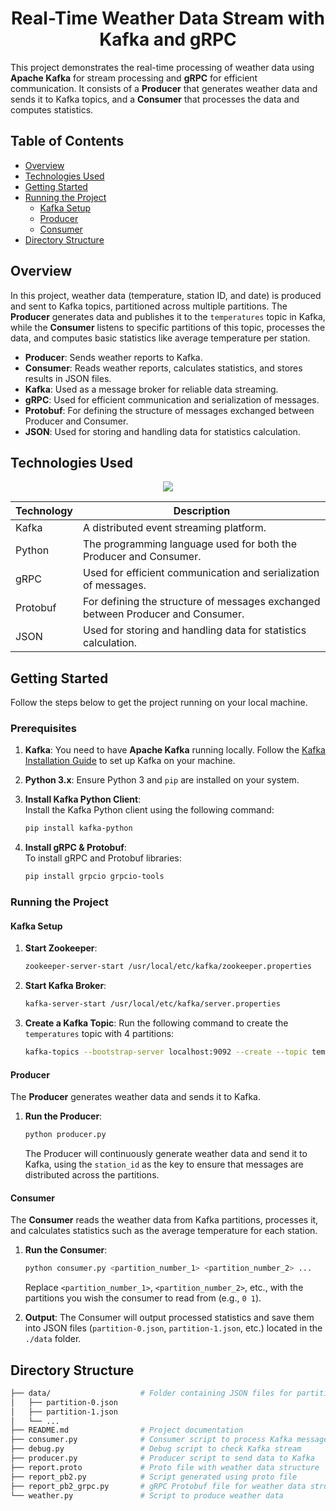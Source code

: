 <h1 align="center">Real-Time Weather Data Stream with Kafka and gRPC</h3>

This project demonstrates the real-time processing of weather data using **Apache Kafka** for stream processing and **gRPC** for efficient communication. It consists of a **Producer** that generates weather data and sends it to Kafka topics, and a **Consumer** that processes the data and computes statistics.

## Table of Contents
- [Overview](#overview)
- [Technologies Used](#technologies-used)
- [Getting Started](#getting-started)
- [Running the Project](#running-the-project)
  - [Kafka Setup](#kafka-setup)
  - [Producer](#producer)
  - [Consumer](#consumer)
- [Directory Structure](#directory-structure)

## Overview
In this project, weather data (temperature, station ID, and date) is produced and sent to Kafka topics, partitioned across multiple partitions. The **Producer** generates data and publishes it to the `temperatures` topic in Kafka, while the **Consumer** listens to specific partitions of this topic, processes the data, and computes basic statistics like average temperature per station.

- **Producer**: Sends weather reports to Kafka.
- **Consumer**: Reads weather reports, calculates statistics, and stores results in JSON files.
- **Kafka**: Used as a message broker for reliable data streaming.
- **gRPC**: Used for efficient communication and serialization of messages.
- **Protobuf**: For defining the structure of messages exchanged between Producer and Consumer.
- **JSON**: Used for storing and handling data for statistics calculation.

## Technologies Used

<p align="center">
  <a href="https://go-skill-icons.vercel.app/">
    <img src="https://go-skill-icons.vercel.app/api/icons?i=kafka,python,grpc,json" />
  </a>
</p>

| Technology | Description |
|------------|-------------|
| Kafka      | A distributed event streaming platform. |
| Python     | The programming language used for both the Producer and Consumer. |
| gRPC       | Used for efficient communication and serialization of messages. |
| Protobuf   | For defining the structure of messages exchanged between Producer and Consumer. |
| JSON       | Used for storing and handling data for statistics calculation. |


## Getting Started
Follow the steps below to get the project running on your local machine.

### Prerequisites
1. **Kafka**: You need to have **Apache Kafka** running locally. Follow the [Kafka Installation Guide](https://kafka.apache.org/quickstart) to set up Kafka on your machine.

2. **Python 3.x**: Ensure Python 3 and `pip` are installed on your system.

3. **Install Kafka Python Client**:  
   Install the Kafka Python client using the following command:

   ```bash
   pip install kafka-python
   ```

4. **Install gRPC & Protobuf**:  
   To install gRPC and Protobuf libraries:

   ```bash
   pip install grpcio grpcio-tools
   ```

### Running the Project

#### Kafka Setup
1. **Start Zookeeper**:
   
   ```bash
   zookeeper-server-start /usr/local/etc/kafka/zookeeper.properties
   ```

2. **Start Kafka Broker**:

   ```bash
   kafka-server-start /usr/local/etc/kafka/server.properties
   ```

3. **Create a Kafka Topic**:
   Run the following command to create the `temperatures` topic with 4 partitions:

   ```bash
   kafka-topics --bootstrap-server localhost:9092 --create --topic temperatures --partitions 4 --replication-factor 1
   ```

#### Producer
The **Producer** generates weather data and sends it to Kafka.

1. **Run the Producer**:

    ```bash
    python producer.py
    ```

   The Producer will continuously generate weather data and send it to Kafka, using the `station_id` as the key to ensure that messages are distributed across the partitions.

#### Consumer
The **Consumer** reads the weather data from Kafka partitions, processes it, and calculates statistics such as the average temperature for each station.

1. **Run the Consumer**:

   ```bash
   python consumer.py <partition_number_1> <partition_number_2> ...
   ```

   Replace `<partition_number_1>`, `<partition_number_2>`, etc., with the partitions you wish the consumer to read from (e.g., `0 1`).

2. **Output**:
   The Consumer will output processed statistics and save them into JSON files (`partition-0.json`, `partition-1.json`, etc.) located in the `./data` folder.

## Directory Structure
```bash
├── data/                    # Folder containing JSON files for partition statistics
│   ├── partition-0.json
│   ├── partition-1.json
│   └── ...
├── README.md                # Project documentation
├── consumer.py              # Consumer script to process Kafka messages
├── debug.py                 # Debug script to check Kafka stream
├── producer.py              # Producer script to send data to Kafka
├── report.proto             # Proto file with weather data structure
├── report_pb2.py            # Script generated using proto file
├── report_pb2_grpc.py       # gRPC Protobuf file for weather data structure
└── weather.py               # Script to produce weather data
```
